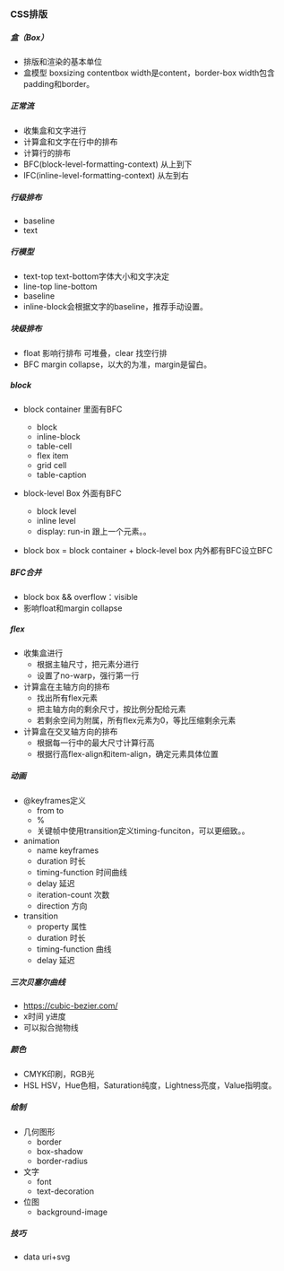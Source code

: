 ### CSS排版
##### 盒（Box）
- 排版和渲染的基本单位
- 盒模型 boxsizing contentbox width是content，border-box width包含padding和border。

##### 正常流
- 收集盒和文字进行
- 计算盒和文字在行中的排布
- 计算行的排布
- BFC(block-level-formatting-context) 从上到下
- IFC(inline-level-formatting-context) 从左到右

##### 行级排布
- baseline
- text

##### 行模型
- text-top text-bottom字体大小和文字决定
- line-top line-bottom
- baseline
- inline-block会根据文字的baseline，推荐手动设置。

##### 块级排布
- float 影响行排布 可堆叠，clear 找空行排
- BFC margin collapse，以大的为准，margin是留白。

##### block
- block container 里面有BFC
    - block
    - inline-block
    - table-cell
    - flex item
    - grid cell
    - table-caption
- block-level Box 外面有BFC
    - block level
    - inline level
    - display: run-in 跟上一个元素。。

- block box = block container + block-level box 内外都有BFC设立BFC
##### BFC合并
- block box && overflow：visible
- 影响float和margin collapse

##### flex
- 收集盒进行
    - 根据主轴尺寸，把元素分进行
    - 设置了no-warp，强行第一行
- 计算盒在主轴方向的排布
    - 找出所有flex元素
    - 把主轴方向的剩余尺寸，按比例分配给元素
    - 若剩余空间为附属，所有flex元素为0，等比压缩剩余元素
- 计算盒在交叉轴方向的排布
    - 根据每一行中的最大尺寸计算行高
    - 根据行高flex-align和item-align，确定元素具体位置

##### 动画
- @keyframes定义
    - from to
    - %
    - 关键帧中使用transition定义timing-funciton，可以更细致。。
- animation
    - name keyframes
    - duration 时长
    - timing-function 时间曲线
    - delay 延迟
    - iteration-count 次数
    - direction 方向
- transition
    - property 属性
    - duration 时长
    - timing-function 曲线
    - delay 延迟

##### 三次贝塞尔曲线
- https://cubic-bezier.com/
- x时间 y进度
- 可以拟合抛物线

##### 颜色
- CMYK印刷，RGB光
- HSL HSV，Hue色相，Saturation纯度，Lightness亮度，Value指明度。

##### 绘制
- 几何图形
    - border
    - box-shadow
    - border-radius
- 文字
    - font
    - text-decoration
- 位图
    - background-image

##### 技巧
- data uri+svg